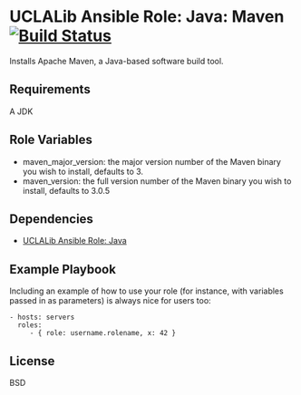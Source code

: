 UCLALib Ansible Role: Java: Maven [![Build Status](https://travis-ci.org/UCLALibrary/uclalib_role_java_maven.svg?branch=master)](https://travis-ci.org/UCLALibrary/uclalib_role_java_maven)
=========

Installs Apache Maven, a Java-based software build tool.

Requirements
------------

A JDK

Role Variables
--------------

 * maven_major_version: the major version number of the Maven binary you wish to install, defaults to 3.
 * maven_version: the full version number of the Maven binary you wish to install, defaults to 3.0.5

Dependencies
------------

 * [UCLALib Ansible Role: Java](https://github.com/UCLALibrary/ansible_uclalib_role_java)

Example Playbook
----------------

Including an example of how to use your role (for instance, with variables passed in as parameters) is always nice for users too:

    - hosts: servers
      roles:
         - { role: username.rolename, x: 42 }

License
-------

BSD
